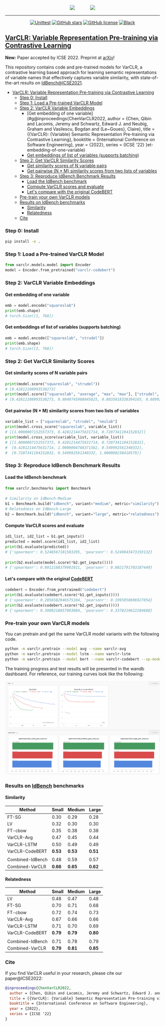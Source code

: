 <div align="center">
  <a href="https://squareslab.github.io/"><img width="auto" height="100px" src="docs/_static/images/squareslab.png"></a>
  &emsp;&emsp;&emsp;
  <a href="https://cmustrudel.github.io/"><img width="auto" height="90px" src="docs/_static/images/strudel.png"></a>
</div>

---

<div align="center">

[![Unittest](https://img.shields.io/github/workflow/status/squaresLab/VarCLR/Test)](https://github.com/squaresLab/VarCLR/actions/workflows/test.yml)
[![GitHub stars](https://img.shields.io/github/stars/squaresLab/VarCLR)](https://github.com/squaresLab/VarCLR/stargazers)
[![GitHub license](https://img.shields.io/github/license/squaresLab/varclr)](https://github.com/squaresLab/VarCLR/blob/master/LICENSE)
[![Black](https://img.shields.io/badge/code%20style-black-000000.svg)](https://github.com/ambv/black)

</div>

## [VarCLR: Variable Representation Pre-training via Contrastive Learning](https://arxiv.org/abs/2112.02650)

**New:** Paper accepted by ICSE 2022. Preprint at [arXiv](https://arxiv.org/abs/2112.02650)!

This repository contains code and pre-trained models for VarCLR, a contrastive learning based approach for learning semantic representations of variable names that effectively captures variable similarity, with state-of-the-art results on [IdBench@ICSE2021](https://conf.researchr.org/details/icse-2021/icse-2021-papers/3/IdBench-Evaluating-Semantic-Representations-of-Identifier-Names-in-Source-Code).

- [VarCLR: Variable Representation Pre-training via Contrastive Learning](#varclr-variable-representation-pre-training-via-contrastive-learning)
  - [Step 0: Install](#step-0-install)
  - [Step 1: Load a Pre-trained VarCLR Model](#step-1-load-a-pre-trained-varclr-model)
  - [Step 2: VarCLR Variable Embeddings](#step-2-varclr-variable-embeddings)
    - [Get embedding of one variable](#g@inproceedings{ChenVarCLR2022,
  author = {Chen, Qibin and Lacomis, Jeremy and Schwartz, Edward J. and Neubig, Graham and Vasilescu, Bogdan and {Le~Goues}, Claire},
  title = {{VarCLR}: {Variable} Semantic Representation Pre-training via Contrastive Learning},
  booktitle = {International Conference on Software Engineering},
  year = {2022},
  series = {ICSE '22}
}et-embedding-of-one-variable)
    - [Get embeddings of list of variables (supports batching)](#get-embeddings-of-list-of-variables-supports-batching)
  - [Step 2: Get VarCLR Similarity Scores](#step-2-get-varclr-similarity-scores)
    - [Get similarity scores of N variable pairs](#get-similarity-scores-of-n-variable-pairs)
    - [Get pairwise (N * M) similarity scores from two lists of variables](#get-pairwise-n--m-similarity-scores-from-two-lists-of-variables)
  - [Step 3: Reproduce IdBench Benchmark Results](#step-3-reproduce-idbench-benchmark-results)
    - [Load the IdBench benchmark](#load-the-idbench-benchmark)
    - [Compute VarCLR scores and evaluate](#compute-varclr-scores-and-evaluate)
    - [Let's compare with the original CodeBERT](#lets-compare-with-the-original-codebert)
  - [Pre-train your own VarCLR models](#pre-train-your-own-varclr-models)
  - [Results on IdBench benchmarks](#results-on-idbench-benchmarks)
    - [Similarity](#similarity)
    - [Relatedness](#relatedness)
  - [Cite](#cite)

### Step 0: Install

```bash
pip install -e .
```

### Step 1: Load a Pre-trained VarCLR Model

```python
from varclr.models.model import Encoder
model = Encoder.from_pretrained("varclr-codebert")
```

### Step 2: VarCLR Variable Embeddings

#### Get embedding of one variable

```python
emb = model.encode("squareslab")
print(emb.shape)
# torch.Size([1, 768])
```

#### Get embeddings of list of variables (supports batching)

```python
emb = model.encode(["squareslab", "strudel"])
print(emb.shape)
# torch.Size([2, 768])
```

### Step 2: Get VarCLR Similarity Scores

#### Get similarity scores of N variable pairs

```python
print(model.score("squareslab", "strudel"))
# [0.42812108993530273]
print(model.score(["squareslab", "average", "max", "max"], ["strudel", "mean", "min", "maximum"]))
# [0.42812108993530273, 0.8849745988845825, 0.8035818338394165, 0.889922022819519]
```

#### Get pairwise (N * M) similarity scores from two lists of variables

```python
variable_list = ["squareslab", "strudel", "neulab"]
print(model.cross_score("squareslab", variable_list))
# [[1.0000007152557373, 0.4281214475631714, 0.7207341194152832]]
print(model.cross_score(variable_list, variable_list))
# [[1.0000007152557373, 0.4281214475631714, 0.7207341194152832],
#  [0.4281214475631714, 1.0000004768371582, 0.549992561340332],
#  [0.7207341194152832, 0.549992561340332, 1.000000238418579]]
```

### Step 3: Reproduce IdBench Benchmark Results

#### Load the IdBench benchmark

```python
from varclr.benchmarks import Benchmark

# Similarity on IdBench-Medium
b1 = Benchmark.build("idbench", variant="medium", metric="similarity")
# Relatedness on IdBench-Large
b2 = Benchmark.build("idbench", variant="large", metric="relatedness")
```

#### Compute VarCLR scores and evaluate

```python
id1_list, id2_list = b1.get_inputs()
predicted = model.score(id1_list, id2_list)
print(b1.evaluate(predicted))
# {'spearmanr': 0.5248567181503295, 'pearsonr': 0.5249843473193132}

print(b2.evaluate(model.score(*b2.get_inputs())))
# {'spearmanr': 0.8012168379981921, 'pearsonr': 0.8021791703187449}
```

#### Let's compare with the original [CodeBERT](https://github.com/microsoft/CodeBERT)

```python
codebert = Encoder.from_pretrained("codebert")
print(b1.evaluate(codebert.score(*b1.get_inputs())))
# {'spearmanr': 0.2056582946575104, 'pearsonr': 0.1995058696927054}
print(b2.evaluate(codebert.score(*b2.get_inputs())))
# {'spearmanr': 0.3909218857993804, 'pearsonr': 0.3378219622284688}
```

### Pre-train your own VarCLR models

You can pretrain and get the same VarCLR model variants with the following code.

```bash
python -m varclr.pretrain --model avg --name varclr-avg
python -m varclr.pretrain --model lstm --name varclr-lstm
python -m varclr.pretrain --model bert --name varclr-codebert --sp-model split --last-n-layer-output 4 --batch-size 64 --lr 1e-5 --epochs 1
```

The training progress and test results will be presented in the wandb dashboard. For reference, our training curves look like the following:

![training progress](docs/_static/images/training.png)

### Results on [IdBench](https://conf.researchr.org/details/icse-2021/icse-2021-papers/3/IdBench-Evaluating-Semantic-Representations-of-Identifier-Names-in-Source-Code) benchmarks

#### Similarity

| Method           | Small    | Medium   | Large    |
| ---------------- | -------- | -------- | -------- |
| FT-SG            | 0.30     | 0.29     | 0.28     |
| LV               | 0.32     | 0.30     | 0.30     |
| FT-cbow          | 0.35     | 0.38     | 0.38     |
| VarCLR-Avg       | 0.47     | 0.45     | 0.44     |
| VarCLR-LSTM      | 0.50     | 0.49     | 0.49     |
| VarCLR-CodeBERT  | **0.53** | **0.53** | **0.51** |
|                  |          |          |          |
| Combined-IdBench | 0.48     | 0.59     | 0.57     |
| Combined-VarCLR  | **0.66** | **0.65** | **0.62** |

#### Relatedness

| Method           | Small    | Medium   | Large    |
| ---------------- | -------- | -------- | -------- |
| LV               | 0.48     | 0.47     | 0.48     |
| FT-SG            | 0.70     | 0.71     | 0.68     |
| FT-cbow          | 0.72     | 0.74     | 0.73     |
| VarCLR-Avg       | 0.67     | 0.66     | 0.66     |
| VarCLR-LSTM      | 0.71     | 0.70     | 0.69     |
| VarCLR-CodeBERT  | **0.79** | **0.79** | **0.80** |
|                  |          |          |          |
| Combined-IdBench | 0.71     | 0.78     | 0.79     |
| Combined-VarCLR  | **0.79** | **0.81** | **0.85** |

### Cite

If you find VarCLR useful in your research, please cite our paper@ICSE2022:

```bibtex
@inproceedings{ChenVarCLR2022,
  author = {Chen, Qibin and Lacomis, Jeremy and Schwartz, Edward J. and Neubig, Graham and Vasilescu, Bogdan and {Le~Goues}, Claire},
  title = {{VarCLR}: {Variable} Semantic Representation Pre-training via Contrastive Learning},
  booktitle = {International Conference on Software Engineering},
  year = {2022},
  series = {ICSE '22}
}
```

